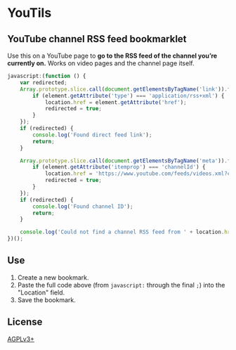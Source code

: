 # YouTils

## YouTube channel RSS feed bookmarklet

Use this on a YouTube page to **go to the RSS feed of the channel you’re currently on.** Works on video pages and the channel page itself.

```javascript
javascript:(function () {
    var redirected;
    Array.prototype.slice.call(document.getElementsByTagName('link')).forEach(function (element) {
        if (element.getAttribute('type') === 'application/rss+xml') {
            location.href = element.getAttribute('href');
            redirected = true;
        }
    });
    if (redirected) {
        console.log('Found direct feed link');
        return;
    }

    Array.prototype.slice.call(document.getElementsByTagName('meta')).forEach(function (element) {
        if (element.getAttribute('itemprop') === 'channelId') {
            location.href = 'https://www.youtube.com/feeds/videos.xml?channel_id=' + element.getAttribute('content');
            redirected = true;
        }
    });
    if (redirected) {
        console.log('Found channel ID');
        return;
    }

    console.log('Could not find a channel RSS feed from ' + location.href);
})();
```

## Use

1. Create a new bookmark.
1. Paste the full code above (from `javascript:` through the final `;`) into the "Location" field.
1. Save the bookmark.

## License

[AGPLv3+](LICENSE)
